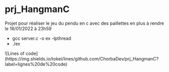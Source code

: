 # prj_HangmanC
Projet pour réaliser le jeu du pendu en c avec des paillettes en plus  à rendre le 16/01/2022  à 23h59

<ul>
<li> gcc server.c -o ex -lpthread</li>
<li>./ex </li>
</ul>
![Lines of code](https://img.shields.io/tokei/lines/github.com/ChorbaDev/prj_HangmanC?label=lignes%20de%20code)

